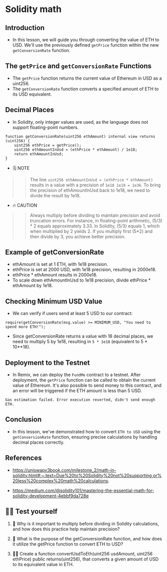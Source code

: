 # Solidity math

## Introduction
- In this lesson, we will guide you through converting the value of ETH to USD. We'll use the previously defined `getPrice` function within the new `getConversionRate` function.

## The `getPrice` and `getConversionRate` Functions
- The `getPrice` function returns the current value of Ethereum in USD as a uint256.
- The `getConversionRate` function converts a specified amount of ETH to its USD equivalent.

## Decimal Places
- In Solidity, only integer values are used, as the language does not support floating-point numbers.
```
function getConversionRate(uint256 ethAmount) internal view returns (uint256) {
    uint256 ethPrice = getPrice(); 
    uint256 ethAmountInUsd = (ethPrice * ethAmount) / 1e18;
    return ethAmountInUsd;
}
```

- 🗒️ NOTE

>> The line `uint256 ethAmountInUsd = (ethPrice * ethAmount)` results in a value with a precision of `1e18 1e18 = 1e36`. To bring the precision of ethAmountInUsd back to 1e18, we need to divide the result by 1e18.

- 🔥 CAUTION

>> Always multiply before dividing to maintain precision and avoid truncation errors. For instance, in floating-point arithmetic, (5/3) * 2 equals approximately 3.33. In Solidity, (5/3) equals 1, which when multiplied by 2 yields 2. If you multiply first (5*2) and then divide by 3, you achieve better precision.

## Example of getConversionRate
- ethAmount is set at 1 ETH, with 1e18 precision.
- ethPrice is set at 2000 USD, with 1e18 precision, resulting in 2000e18.
- ethPrice * ethAmount results in 2000e18.
- To scale down ethAmountInUsd to 1e18 precision, divide ethPrice * ethAmount by 1e18.

## Checking Minimum USD Value
- We can verify if users send at least 5 USD to our contract:
```
require(getConversionRate(msg.value) >= MINIMUM_USD, "You need to spend more ETH!");
```

- Since getConversionRate returns a value with 18 decimal places, we need to multiply 5 by 1e18, resulting in `5 * 1e18` (equivalent to 5 * 10**18).

## Deployment to the Testnet
- In Remix, we can deploy the `FundMe` contract to a testnet. After deployment, the `getPrice` function can be called to obtain the current value of Ethereum. It's also possible to send money to this contract, and an error will be triggered if the ETH amount is less than 5 USD.
```
Gas estimation failed. Error execution reverted, didn't send enough ETH.
```

## Conclusion
- In this lesson, we've demonstrated how to convert `ETH to USD` using the `getConversionRate` function, ensuring precise calculations by handling decimal places correctly.

## References
- https://uniswapv3book.com/milestone_2/math-in-solidity.html#:~:text=Due%20to%20Solidity%20not%20supporting,or%20less%20complex%20math%20calculations.

- https://medium.com/@solidity101/mastering-the-essential-math-for-solidity-development-4ebbf9da728e

## 🧑‍💻 Test yourself
1. 📕 Why is it important to multiply before dividing in Solidity calculations, and how does this practice help maintain precision?

2. 📕 What is the purpose of the getConversionRate function, and how does it utilize the getPrice function to convert ETH to USD?

3. 🧑‍💻 Create a function convertUsdToEth(uint256 usdAmount, uint256 ethPrice) public returns(uint256), that converts a given amount of USD to its equivalent value in ETH.

